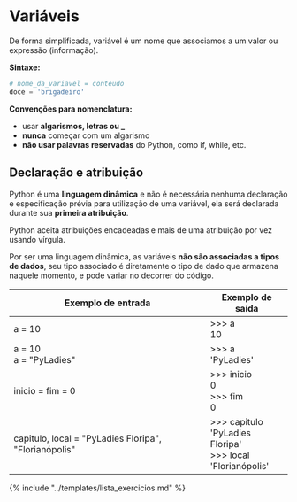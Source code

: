 # Variáveis

De forma simplificada, variável é um nome que associamos a um valor ou expressão (informação).

**Sintaxe:** 
```python
# nome_da_variavel = conteudo
doce = 'brigadeiro'
```

**Convenções para nomenclatura:**

- usar **algarismos, letras ou \_**
- **nunca** começar com um algarismo
- **não usar palavras reservadas** do Python, como if, while, etc.
  
## Declaração e atribuição

Python é uma **linguagem dinâmica** e não é necessária nenhuma declaração e especificação prévia para utilização de uma variável, ela será declarada durante sua **primeira atribuição**. 

Python aceita atribuições encadeadas e mais de uma atribuição por vez usando vírgula.

Por ser uma linguagem dinâmica, as variáveis **não são associadas a tipos de dados**, seu tipo associado é diretamente o tipo de dado que armazena naquele momento, e pode variar no decorrer do código.

|Exemplo de entrada |Exemplo de saída
|--|--
|a = 10 |>>> a <br/>10
|a = 10 <br />a = "PyLadies" |>>> a <br />'PyLadies'
|inicio = fim = 0 |>>> inicio <br />0 <br />>>> fim <br />0
|capitulo, local = "PyLadies Floripa", "Florianópolis"|>>> capitulo <br />'PyLadies Floripa' <br />>>> local <br />'Florianópolis'

{% include "../templates/lista_exercicios.md" %}